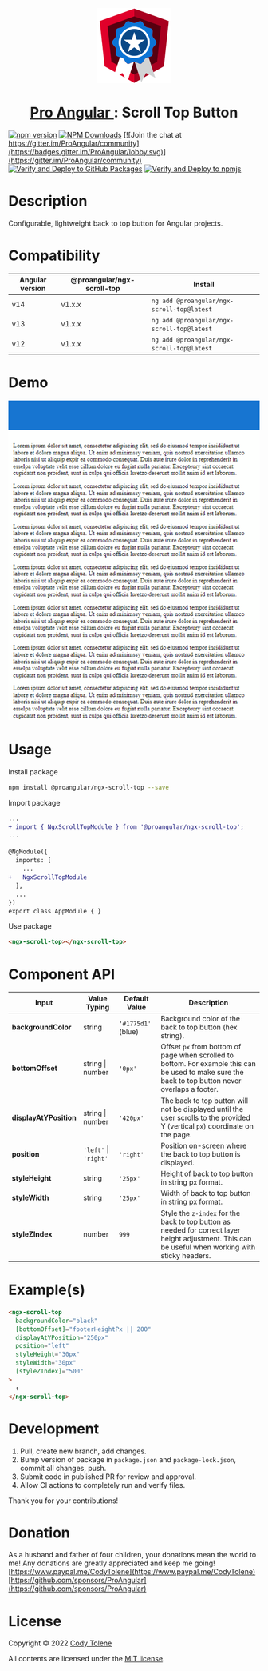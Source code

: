 <p align="center">
  <a href="https://www.ProAngular.com" target="_blank">
    <img src="src/assets/images/pro-angular-logo.png" />
  </a>
  <h1 align="center">
    <a href="https://www.ProAngular.com" target="_blank">
      Pro Angular
    </a>: Scroll Top Button
  </h1>
</p>

[![npm version](https://badge.fury.io/js/@proangular%2Fngx-scroll-top.svg)](https://badge.fury.io/js/@proangular%2Fngx-scroll-top)
[![NPM Downloads](https://img.shields.io/amo/dw/@proangular%252Fngx-scroll-top.svg)](https://www.npmjs.com/@proangular/ngx-scroll-top)
[![Join the chat at https://gitter.im/ProAngular/community](https://badges.gitter.im/ProAngular/lobby.svg)](https://gitter.im/ProAngular/community)
[![Verify and Deploy to GitHub Packages](https://github.com/ProAngular/ngx-scroll-top/actions/workflows/on-merge-main-deploy-gpr.yml/badge.svg)](https://github.com/ProAngular/ngx-scroll-top/actions/workflows/on-merge-main-deploy-gpr.yml)
[![Verify and Deploy to npmjs](https://github.com/ProAngular/ngx-scroll-top/actions/workflows/on-merge-main-deploy-npmjs.yml/badge.svg)](https://github.com/ProAngular/ngx-scroll-top/actions/workflows/on-merge-main-deploy-npmjs.yml)

# Description

Configurable, lightweight back to top button for Angular projects.

# Compatibility

| Angular version | @proangular/ngx-scroll-top | Install                                    |
| --------------- | -------------------------- | ------------------------------------------ |
| v14             | v1.x.x                     | `ng add @proangular/ngx-scroll-top@latest` |
| v13             | v1.x.x                     | `ng add @proangular/ngx-scroll-top@latest` |
| v12             | v1.x.x                     | `ng add @proangular/ngx-scroll-top@latest` |

# Demo

<p align="center">
  <img src="src/assets/images/demo-scroll-top.gif" />
</p>

# Usage

Install package
```bash
npm install @proangular/ngx-scroll-top --save
```

Import package
```diff
...
+ import { NgxScrollTopModule } from '@proangular/ngx-scroll-top';
...

@NgModule({
  imports: [
    ...
+   NgxScrollTopModule
  ],
  ...
})
export class AppModule { }
```

Use package
```html
<ngx-scroll-top></ngx-scroll-top>
```

# Component API

| Input                  | Value Typing          | Default Value      | Description                                                                                                                                        |
| ---------------------- | --------------------- | ------------------ | -------------------------------------------------------------------------------------------------------------------------------------------------- |
| **backgroundColor**    | string                | `'#1775d1'` (blue) | Background color of the back to top button (hex string).                                                                                           |
| **bottomOffset**       | string \| number      | `'0px'`            | Offset `px` from bottom of page when scrolled to bottom. For example this can be used to make sure the back to top button never overlaps a footer. |
| **displayAtYPosition** | string \| number      | `'420px'`          | The back to top button will not be displayed until the user scrolls to the provided Y (vertical `px`) coordinate on the page.                      |
| **position**           | `'left'` \| `'right'` | `'right'`          | Position on-screen where the back to top button is displayed.                                                                                      |
| **styleHeight**        | string                | `'25px'`           | Height of back to top button in string px format.                                                                                                  |
| **styleWidth**         | string                | `'25px'`           | Width of back to top button in string px format.                                                                                                   |
| **styleZIndex**        | number                | `999`              | Style the `z-index` for the back to top button as needed for correct layer height adjustment. This can be useful when working with sticky headers. |

# Example(s)

```html
<ngx-scroll-top
  backgroundColor="black"
  [bottomOffset]="footerHeightPx || 200"
  displayAtYPosition="250px"
  position="left"
  styleHeight="30px"
  styleWidth="30px"
  [styleZIndex]="500"
>
  ↑
</ngx-scroll-top>
```

# Development

1. Pull, create new branch, add changes.
2. Bump version of package in `package.json` and `package-lock.json`, commit all changes, push.
3. Submit code in published PR for review and approval. 
4. Allow CI actions to completely run and verify files.

Thank you for your contributions!

# Donation

As a husband and father of four children, your donations mean the world to me! Any donations are greatly appreciated and keep me going!
[https://www.paypal.me/CodyTolene](https://www.paypal.me/CodyTolene)
[https://github.com/sponsors/ProAngular](https://github.com/sponsors/ProAngular)

# License

Copyright &copy; 2022 [Cody Tolene](https//www.CodyTolene.com)

All contents are licensed under the [MIT license].

[mit license]: LICENSE
